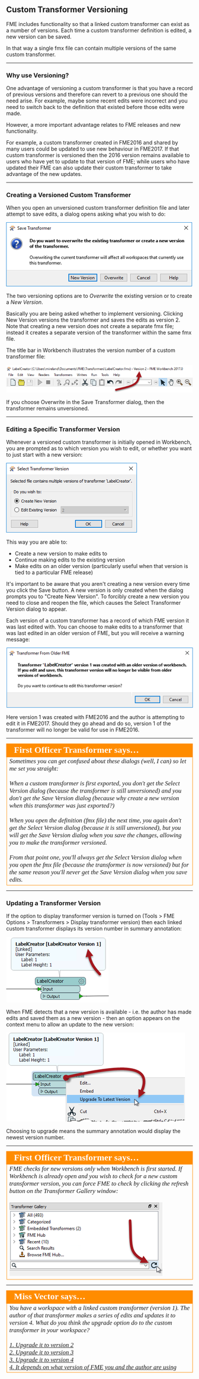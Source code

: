 ## Custom Transformer Versioning

FME includes functionality so that a linked custom transformer can exist as a number of versions. Each time a custom transformer definition is edited, a new version can be saved. 

In that way a single fmx file can contain multiple versions of the same custom transformer. 

---

### Why use Versioning? ###

One advantage of versioning a custom transformer is that you have a record of previous versions and therefore can revert to a previous one should the need arise. For example, maybe some recent edits were incorrect and you need to switch back to the definition that existed before those edits were made. 

However, a more important advantage relates to FME releases and new functionality.

For example, a custom transformer created in FME2016 and shared by many users could be updated to use new behaviour in FME2017. If that custom transformer is versioned then the 2016 version remains available to users who have yet to update to that version of FME; while users who have updated their FME can also update their custom transformer to take advantage of the new updates.

---

### Creating a Versioned Custom Transformer ###

When you open an unversioned custom transformer definition file and later attempt to save edits, a dialog opens asking what you wish to do:

![](./Images/Img5.041.CreateNewCTVersion.png)

The two versioning options are to *Overwrite* the existing version or to create a *New Version*. 

Basically you are being asked whether to implement versioning. Clicking New Version versions the transformer and saves the edits as version 2. Note that creating a new version does not create a separate fmx file; instead it creates a separate version of the transformer within the same fmx file.

The title bar in Workbench illustrates the version number of a custom transformer file:

![](./Images/Img5.042.NewCTVersionWBHeader.png)

If you choose Overwrite in the Save Transformer dialog, then the transformer remains unversioned.

---

### Editing a Specific Transformer Version ###

Whenever a versioned custom transformer is initially opened in Workbench, you are prompted as to which version you wish to edit, or whether you want to just start with a new version:

![](./Images/Img5.043.CTEditingVersionChoice.png)

This way you are able to:

- Create a new version to make edits to
- Continue making edits to the existing version
- Make edits on an older version (particularly useful when that version is tied to a particular FME release)

It's important to be aware that you aren't creating a new version every time you click the Save button. A new version is only created when the dialog prompts you to "Create New Version". To forcibly create a new version you need to close and reopen the file, which causes the Select Transformer Version dialog to appear.

Each version of a custom transformer has a record of which FME version it was last edited with. You can choose to make edits to a transformer that was last edited in an older version of FME, but you will receive a warning message:

![](./Images/Img5.044.CTEditingVersionInNewerBuild.png)

Here version 1 was created with FME2016 and the author is attempting to edit it in FME2017. Should they go ahead and do so, version 1 of the transformer will no longer be valid for use in FME2016.

---

<table style="border-spacing: 0px">
<tr>
<td style="vertical-align:middle;background-color:darkorange;border: 2px solid darkorange">
<i class="fa fa-quote-left fa-lg fa-pull-left fa-fw" style="color:white;padding-right: 12px;vertical-align:text-top"></i>
<span style="color:white;font-size:x-large;font-weight: bold;font-family:serif">First Officer Transformer says…</span>
</td>
</tr>

<tr>
<td style="border: 1px solid darkorange">
<span style="font-family:serif; font-style:italic; font-size:larger">
Sometimes you can get confused about these dialogs (well, I can) so let me set you straight:
<br><br>When a custom transformer is first exported, you don't get the Select Version dialog (because the transformer is still unversioned) and you don't get the Save Version dialog (because why create a new version when this transformer was just exported?) 
<br><br>When you open the definition (fmx file) the next time, you again don't get the Select Version dialog (because it is still unversioned), but you will get the Save Version dialog when you save the changes, allowing you to make the transformer versioned. 
<br><br>From that point one, you'll always get the Select Version dialog when you open the fmx file (because the transformer is now versioned) but for the same reason you'll never get the Save Version dialog when you save edits.
</span>
</td>
</tr>
</table>

---

### Updating a Transformer Version ###

If the option to display transformer version is turned on (Tools &gt; FME Options &gt; Transformers &gt; Display transformer version) then each linked custom transformer displays its version number in summary annotation:

![](./Images/Img5.045.CTVersionSummaryAnnotation.png)

When FME detects that a new version is available - i.e. the author has made edits and saved them as a new version - then an option appears on the context menu to allow an update to the new version:

![](./Images/Img5.046.CTNewVersionAvailable.png)

Choosing to upgrade means the summary annotation would display the newest version number. 

---

<table style="border-spacing: 0px">
<tr>
<td style="vertical-align:middle;background-color:darkorange;border: 2px solid darkorange">
<i class="fa fa-quote-left fa-lg fa-pull-left fa-fw" style="color:white;padding-right: 12px;vertical-align:text-top"></i>
<span style="color:white;font-size:x-large;font-weight: bold;font-family:serif">First Officer Transformer says…</span>
</td>
</tr>

<tr>
<td style="border: 1px solid darkorange">
<span style="font-family:serif; font-style:italic; font-size:larger">
FME checks for new versions only when Workbench is first started. If Workbench is already open and you wish to check for a new custom transformer version, you can force FME to check by clicking the refresh button on the Transformer Gallery window: 
<br><br><img src="./Images/Img5.047.TransGalleryRefresh.png">
</span>
</td>
</tr>
</table>

---

<table style="border-spacing: 0px">
<tr>
<td style="vertical-align:middle;background-color:darkorange;border: 2px solid darkorange">
<i class="fa fa-quote-left fa-lg fa-pull-left fa-fw" style="color:white;padding-right: 12px;vertical-align:text-top"></i>
<span style="color:white;font-size:x-large;font-weight: bold;font-family:serif">Miss Vector says…</span>
</td>
</tr>

<tr>
<td style="border: 1px solid darkorange">
<span style="font-family:serif; font-style:italic; font-size:larger">
You have a workspace with a linked custom transformer (version 1). The author of that transformer makes a series of edits and updates it to version 4. What do you think the upgrade option do to the custom transformer in your workspace?
<br><br><a href="http://52.73.3.37/fmedatastreaming/Manual/QAResponse2017.fmw?chapter=13&question=6&answer=1&DestDataset_TEXTLINE=C%3A%5CFMEOutput%5CQAResponse.html">1. Upgrade it to version 2</a>
<br><a href="http://52.73.3.37/fmedatastreaming/Manual/QAResponse2017.fmw?chapter=13&question=6&answer=2&DestDataset_TEXTLINE=C%3A%5CFMEOutput%5CQAResponse.html">2. Upgrade it to version 3</a>
<br><a href="http://52.73.3.37/fmedatastreaming/Manual/QAResponse2017.fmw?chapter=13&question=6&answer=3&DestDataset_TEXTLINE=C%3A%5CFMEOutput%5CQAResponse.html">3. Upgrade it to version 4</a>
<br><a href="http://52.73.3.37/fmedatastreaming/Manual/QAResponse2017.fmw?chapter=13&question=6&answer=4&DestDataset_TEXTLINE=C%3A%5CFMEOutput%5CQAResponse.html">4. It depends on what version of FME you and the author are using</a>
</span>
</td>
</tr>
</table>


